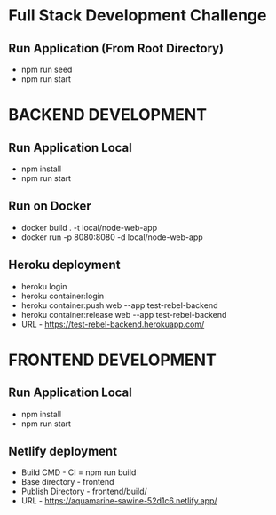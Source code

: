 # Full Stack Development Challenge

## Run Application (From Root Directory)

- npm run seed
- npm run start

# BACKEND DEVELOPMENT

## Run Application Local

- npm install
- npm run start

## Run on Docker

- docker build . -t local/node-web-app
- docker run -p 8080:8080 -d local/node-web-app

## Heroku deployment

- heroku login
- heroku container:login
- heroku container:push web --app test-rebel-backend
- heroku container:release web --app test-rebel-backend
- URL - https://test-rebel-backend.herokuapp.com/

# FRONTEND DEVELOPMENT

## Run Application Local

- npm install
- npm run start

## Netlify deployment

- Build CMD - CI = npm run build
- Base directory - frontend
- Publish Directory - frontend/build/
- URL - https://aquamarine-sawine-52d1c6.netlify.app/
